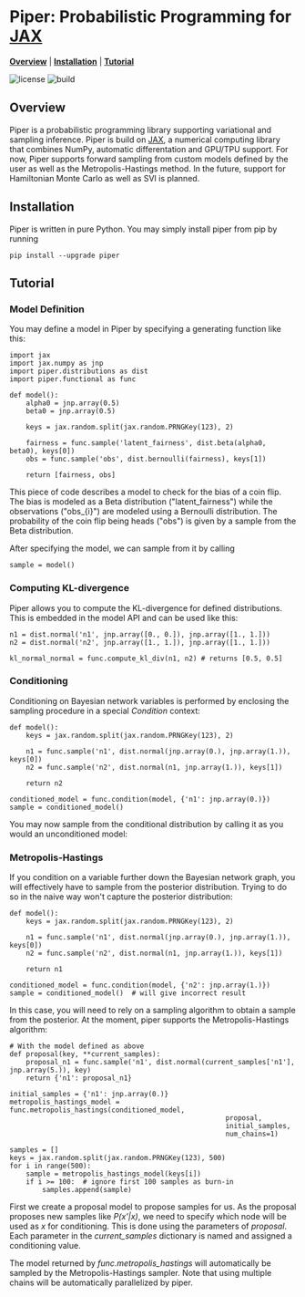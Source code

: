 # Piper: Probabilistic Programming for [JAX]

[**Overview**](#overview)
| [**Installation**](#installation)
| [**Tutorial**](#tutorial)

![license](https://img.shields.io/github/license/branislav1991/piper)
![build](https://img.shields.io/github/workflow/status/branislav1991/piper/Python%20package)

## Overview

Piper is a probabilistic programming library supporting variational and sampling inference. Piper is build on [JAX], a numerical computing library that combines NumPy, automatic differentation and GPU/TPU support. For now, Piper supports forward sampling from custom models defined by the user as well as the Metropolis-Hastings method. In the future, support for Hamiltonian Monte Carlo as well as SVI is planned.

## Installation

Piper is written in pure Python. You may simply install piper from pip by running

    pip install --upgrade piper

## Tutorial

### Model Definition

You may define a model in Piper by specifying a generating function like this:

    import jax
    import jax.numpy as jnp
    import piper.distributions as dist
    import piper.functional as func

    def model():
        alpha0 = jnp.array(0.5)
        beta0 = jnp.array(0.5)
        
        keys = jax.random.split(jax.random.PRNGKey(123), 2)
        
        fairness = func.sample('latent_fairness', dist.beta(alpha0, beta0), keys[0])
        obs = func.sample('obs', dist.bernoulli(fairness), keys[1])

        return [fairness, obs]
            
This piece of code describes a model to check for the bias of a coin flip. The bias
is modeled as a Beta distribution ("latent_fairness") while the observations
("obs_{i}") are modeled using a Bernoulli distribution. The probability of the 
coin flip being heads ("obs") is given by a sample from the Beta distribution.

After specifying the model, we can sample from it by calling

    sample = model()

### Computing KL-divergence

Piper allows you to compute the KL-divergence for defined distributions. This is
embedded in the model API and can be used like this:

    n1 = dist.normal('n1', jnp.array([0., 0.]), jnp.array([1., 1.]))
    n2 = dist.normal('n2', jnp.array([1., 1.]), jnp.array([1., 1.]))
        
    kl_normal_normal = func.compute_kl_div(n1, n2) # returns [0.5, 0.5]
    
### Conditioning
    
Conditioning on Bayesian network variables is performed by enclosing the sampling
procedure in a special *Condition* context:

    def model():
        keys = jax.random.split(jax.random.PRNGKey(123), 2)

        n1 = func.sample('n1', dist.normal(jnp.array(0.), jnp.array(1.)), keys[0])
        n2 = func.sample('n2', dist.normal(n1, jnp.array(1.)), keys[1])

        return n2
        
    conditioned_model = func.condition(model, {'n1': jnp.array(0.)})
    sample = conditioned_model()
        
You may now sample from the conditional distribution by calling it as you would an unconditioned model:

### Metropolis-Hastings

If you condition on a variable further down the Bayesian network graph, you will
effectively have to sample from the posterior distribution. Trying to do so in the
naive way won't capture the posterior distribution:

    def model():
        keys = jax.random.split(jax.random.PRNGKey(123), 2)

        n1 = func.sample('n1', dist.normal(jnp.array(0.), jnp.array(1.)), keys[0])
        n2 = func.sample('n2', dist.normal(n1, jnp.array(1.)), keys[1])
        
        return n1
        
    conditioned_model = func.condition(model, {'n2': jnp.array(1.)})
    sample = conditioned_model()  # will give incorrect result
 

In this case, you will need to rely on a sampling algorithm to obtain a sample from the
posterior. At the moment, piper supports the Metropolis-Hastings algorithm:

    # With the model defined as above
    def proposal(key, **current_samples):
        proposal_n1 = func.sample('n1', dist.normal(current_samples['n1'], jnp.array(5.)), key)
        return {'n1': proposal_n1}
    
    initial_samples = {'n1': jnp.array(0.)}
    metropolis_hastings_model = func.metropolis_hastings(conditioned_model, 
                                                         proposal, 
                                                         initial_samples, 
                                                         num_chains=1)

    samples = []
    keys = jax.random.split(jax.random.PRNGKey(123), 500)
    for i in range(500):
        sample = metropolis_hastings_model(keys[i])
        if i >= 100:  # ignore first 100 samples as burn-in
            samples.append(sample)
        
First we create a proposal model to propose samples for us. As the proposal proposes
new samples like *P(x'|x)*, we need to specify which node will be used as *x* for conditioning.
This is done using the parameters of *proposal*. Each parameter in the *current_samples* dictionary
is named and assigned a conditioning value.

The model returned by *func.metropolis_hastings* will automatically be sampled by the
Metropolis-Hastings sampler. Note that using multiple chains will be
automatically parallelized by piper.

[JAX]: https://github.com/google/jax